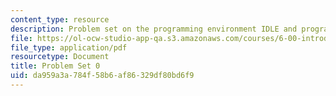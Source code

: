 ```yaml
---
content_type: resource
description: Problem set on the programming environment IDLE and programming in Python.
file: https://ol-ocw-studio-app-qa.s3.amazonaws.com/courses/6-00-introduction-to-computer-science-and-programming-fall-2008/da959a3a784f58b6af86329df80bd6f9_pset0.pdf
file_type: application/pdf
resourcetype: Document
title: Problem Set 0
uid: da959a3a-784f-58b6-af86-329df80bd6f9
---
```

